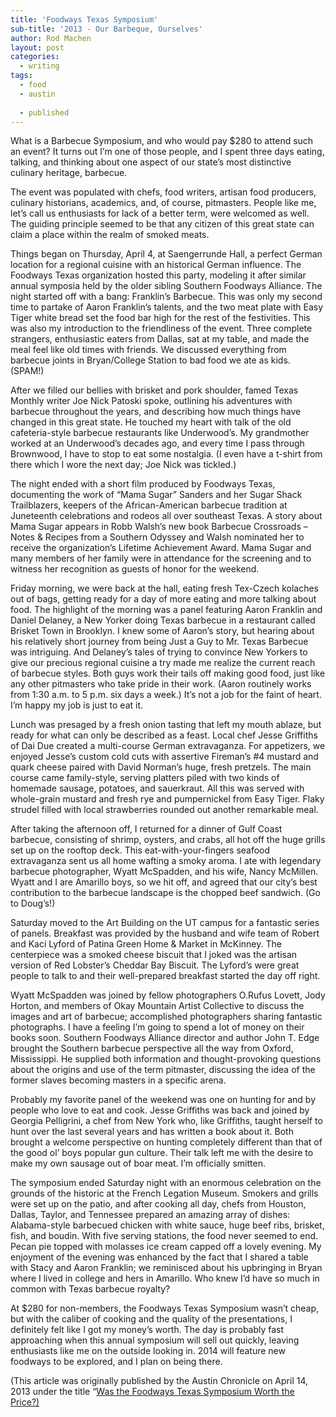 ```yaml
---
title: 'Foodways Texas Symposium'
sub-title: '2013 - Our Barbeque, Ourselves'
author: Rod Machen
layout: post
categories:
  - writing
tags:
  - food
  - austin
  
  - published
---
```


  What is a Barbecue Symposium, and who would pay $280 to attend such an event? It turns out I’m one of those people, and I spent three days eating, talking, and thinking about one aspect of our state’s most distinctive culinary heritage, barbecue.

  The event was populated with chefs, food writers, artisan food producers, culinary historians, academics, and, of course, pitmasters. People like me, let’s call us enthusiasts for lack of a better term, were welcomed as well. The guiding principle seemed to be that any citizen of this great state can claim a place within the realm of smoked meats.<!--more-->

  Things began on Thursday, April 4, at Saengerrunde Hall, a perfect German location for a regional cuisine with an historical German influence. The Foodways Texas organization hosted this party, modeling it after similar annual symposia held by the older sibling Southern Foodways Alliance. The night started off with a bang: Franklin’s Barbecue. This was only my second time to partake of Aaron Franklin’s talents, and the two meat plate with Easy Tiger white bread set the food bar high for the rest of the festivities. This was also my introduction to the friendliness of the event. Three complete strangers, enthusiastic eaters from Dallas, sat at my table, and made the meal feel like old times with friends. We discussed everything from barbecue joints in Bryan/College Station to bad food we ate as kids. (SPAM!)

  After we filled our bellies with brisket and pork shoulder, famed Texas Monthly writer Joe Nick Patoski spoke, outlining his adventures with barbecue throughout the years, and describing how much things have changed in this great state. He touched my heart with talk of the old cafeteria-style barbecue restaurants like Underwood’s. My grandmother worked at an Underwood’s decades ago, and every time I pass through Brownwood, I have to stop to eat some nostalgia. (I even have a t-shirt from there which I wore the next day; Joe Nick was tickled.)

  The night ended with a short film produced by Foodways Texas, documenting the work of “Mama Sugar” Sanders and her Sugar Shack Trailblazers, keepers of the African-American barbecue tradition at Juneteenth celebrations and rodeos all over southeast Texas. A story about Mama Sugar appears in Robb Walsh’s new book Barbecue Crossroads – Notes & Recipes from a Southern Odyssey and Walsh nominated her to receive the organization’s Lifetime Achievement Award. Mama Sugar and many members of her family were in attendance for the screening and to witness her recognition as guests of honor for the weekend.

  Friday morning, we were back at the hall, eating fresh Tex-Czech kolaches out of bags, getting ready for a day of more eating and more talking about food. The highlight of the morning was a panel featuring Aaron Franklin and Daniel Delaney, a New Yorker doing Texas barbecue in a restaurant called Brisket Town in Brooklyn. I knew some of Aaron’s story, but hearing about his relatively short journey from being Just a Guy to Mr. Texas Barbecue was intriguing. And Delaney’s tales of trying to convince New Yorkers to give our precious regional cuisine a try made me realize the current reach of barbecue styles. Both guys work their tails off making good food, just like any other pitmasters who take pride in their work. (Aaron routinely works from 1:30 a.m. to 5 p.m. six days a week.) It’s not a job for the faint of heart. I’m happy my job is just to eat it.

  Lunch was presaged by a fresh onion tasting that left my mouth ablaze, but ready for what can only be described as a feast. Local chef Jesse Griffiths of Dai Due created a multi-course German extravaganza. For appetizers, we enjoyed Jesse’s custom cold cuts with assertive Fireman’s #4 mustard and quark cheese paired with David Norman’s huge, fresh pretzels. The main course came family-style, serving platters piled with two kinds of homemade sausage, potatoes, and sauerkraut. All this was served with whole-grain mustard and fresh rye and pumpernickel from Easy Tiger. Flaky strudel filled with local strawberries rounded out another remarkable meal.

  After taking the afternoon off, I returned for a dinner of Gulf Coast barbecue, consisting of shrimp, oysters, and crabs, all hot off the huge grills set up on the rooftop deck. This eat-with-your-fingers seafood extravaganza sent us all home wafting a smoky aroma. I ate with legendary barbecue photographer, Wyatt McSpadden, and his wife, Nancy McMillen. Wyatt and I are Amarillo boys, so we hit off, and agreed that our city’s best contribution to the barbecue landscape is the chopped beef sandwich. (Go to Doug’s!)

  Saturday moved to the Art Building on the UT campus for a fantastic series of panels. Breakfast was provided by the husband and wife team of Robert and Kaci Lyford of Patina Green Home & Market in McKinney. The centerpiece was a smoked cheese biscuit that I joked was the artisan version of Red Lobster’s Cheddar Bay Biscuit. The Lyford’s were great people to talk to and their well-prepared breakfast started the day off right.

  Wyatt McSpadden was joined by fellow photographers O.Rufus Lovett, Jody Horton, and members of Okay Mountain Artist Collective to discuss the images and art of barbecue; accomplished photographers sharing fantastic photographs. I have a feeling I’m going to spend a lot of money on their books soon. Southern Foodways Alliance director and author John T. Edge brought the Southern barbecue perspective all the way from Oxford, Mississippi. He supplied both information and thought-provoking questions about the origins and use of the term pitmaster, discussing the idea of the former slaves becoming masters in a specific arena.

  Probably my favorite panel of the weekend was one on hunting for and by people who love to eat and cook. Jesse Griffiths was back and joined by Georgia Pelligrini, a chef from New York who, like Griffiths, taught herself to hunt over the last several years and has written a book about it. Both brought a welcome perspective on hunting completely different than that of the good ol’ boys popular gun culture. Their talk left me with the desire to make my own sausage out of boar meat. I’m officially smitten.

  The symposium ended Saturday night with an enormous celebration on the grounds of the historic at the French Legation Museum. Smokers and grills were set up on the patio, and after cooking all day, chefs from Houston, Dallas, Taylor, and Tennessee prepared an amazing array of dishes: Alabama-style barbecued chicken with white sauce, huge beef ribs, brisket, fish, and boudin. With five serving stations, the food never seemed to end. Pecan pie topped with molasses ice cream capped off a lovely evening. My enjoyment of the evening was enhanced by the fact that I shared a table with Stacy and Aaron Franklin; we reminisced about his upbringing in Bryan where I lived in college and hers in Amarillo. Who knew I’d have so much in common with Texas barbecue royalty?

  At $280 for non-members, the Foodways Texas Symposium wasn’t cheap, but with the caliber of cooking and the quality of the presentations, I definitely felt like I got my money’s worth. The day is probably fast approaching when this annual symposium will sell out quickly, leaving enthusiasts like me on the outside looking in. 2014 will feature new foodways to be explored, and I plan on being there.

(This article was originally published by the Austin Chronicle on April 14, 2013 under the title &#8220;<a href="http://www.austinchronicle.com/daily/food/2013-04-14/was-the-foodways-texas-symposium-worth-the-price/" target="_blank">Was the Foodways Texas Symposium Worth the Price?)